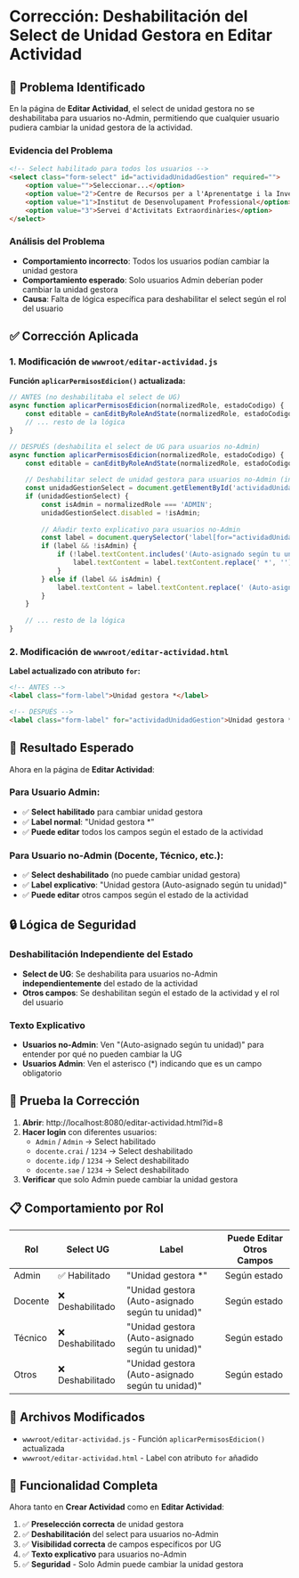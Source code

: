 # Corrección: Deshabilitación del Select de Unidad Gestora en Editar Actividad

## 🐛 Problema Identificado

En la página de **Editar Actividad**, el select de unidad gestora no se deshabilitaba para usuarios no-Admin, permitiendo que cualquier usuario pudiera cambiar la unidad gestora de la actividad.

### Evidencia del Problema
```html
<!-- Select habilitado para todos los usuarios -->
<select class="form-select" id="actividadUnidadGestion" required="">
    <option value="">Seleccionar...</option>
    <option value="2">Centre de Recursos per a l'Aprenentatge i la Investigació</option>
    <option value="1">Institut de Desenvolupament Professional</option>
    <option value="3">Servei d'Activitats Extraordinàries</option>
</select>
```

### Análisis del Problema
- **Comportamiento incorrecto**: Todos los usuarios podían cambiar la unidad gestora
- **Comportamiento esperado**: Solo usuarios Admin deberían poder cambiar la unidad gestora
- **Causa**: Falta de lógica específica para deshabilitar el select según el rol del usuario

## ✅ Corrección Aplicada

### 1. Modificación de `wwwroot/editar-actividad.js`

**Función `aplicarPermisosEdicion()` actualizada:**

```javascript
// ANTES (no deshabilitaba el select de UG)
async function aplicarPermisosEdicion(normalizedRole, estadoCodigo) {
    const editable = canEditByRoleAndState(normalizedRole, estadoCodigo);
    // ... resto de la lógica
}

// DESPUÉS (deshabilita el select de UG para usuarios no-Admin)
async function aplicarPermisosEdicion(normalizedRole, estadoCodigo) {
    const editable = canEditByRoleAndState(normalizedRole, estadoCodigo);
    
    // Deshabilitar select de unidad gestora para usuarios no-Admin (independientemente del estado)
    const unidadGestionSelect = document.getElementById('actividadUnidadGestion');
    if (unidadGestionSelect) {
        const isAdmin = normalizedRole === 'ADMIN';
        unidadGestionSelect.disabled = !isAdmin;
        
        // Añadir texto explicativo para usuarios no-Admin
        const label = document.querySelector('label[for="actividadUnidadGestion"]');
        if (label && !isAdmin) {
            if (!label.textContent.includes('(Auto-asignado según tu unidad)')) {
                label.textContent = label.textContent.replace(' *', '') + ' (Auto-asignado según tu unidad)';
            }
        } else if (label && isAdmin) {
            label.textContent = label.textContent.replace(' (Auto-asignado según tu unidad)', ' *');
        }
    }
    
    // ... resto de la lógica
}
```

### 2. Modificación de `wwwroot/editar-actividad.html`

**Label actualizado con atributo `for`:**

```html
<!-- ANTES -->
<label class="form-label">Unidad gestora *</label>

<!-- DESPUÉS -->
<label class="form-label" for="actividadUnidadGestion">Unidad gestora *</label>
```

## 🎯 Resultado Esperado

Ahora en la página de **Editar Actividad**:

### Para Usuario Admin:
- ✅ **Select habilitado** para cambiar unidad gestora
- ✅ **Label normal**: "Unidad gestora *"
- ✅ **Puede editar** todos los campos según el estado de la actividad

### Para Usuario no-Admin (Docente, Técnico, etc.):
- ✅ **Select deshabilitado** (no puede cambiar unidad gestora)
- ✅ **Label explicativo**: "Unidad gestora (Auto-asignado según tu unidad)"
- ✅ **Puede editar** otros campos según el estado de la actividad

## 🔒 Lógica de Seguridad

### Deshabilitación Independiente del Estado
- **Select de UG**: Se deshabilita para usuarios no-Admin **independientemente** del estado de la actividad
- **Otros campos**: Se deshabilitan según el estado de la actividad y el rol del usuario

### Texto Explicativo
- **Usuarios no-Admin**: Ven "(Auto-asignado según tu unidad)" para entender por qué no pueden cambiar la UG
- **Usuarios Admin**: Ven el asterisco (*) indicando que es un campo obligatorio

## 🧪 Prueba la Corrección

1. **Abrir**: http://localhost:8080/editar-actividad.html?id=8
2. **Hacer login** con diferentes usuarios:
   - `Admin` / `Admin` → Select habilitado
   - `docente.crai` / `1234` → Select deshabilitado
   - `docente.idp` / `1234` → Select deshabilitado
   - `docente.sae` / `1234` → Select deshabilitado
3. **Verificar** que solo Admin puede cambiar la unidad gestora

## 📋 Comportamiento por Rol

| Rol | Select UG | Label | Puede Editar Otros Campos |
|-----|-----------|-------|---------------------------|
| Admin | ✅ Habilitado | "Unidad gestora *" | Según estado |
| Docente | ❌ Deshabilitado | "Unidad gestora (Auto-asignado según tu unidad)" | Según estado |
| Técnico | ❌ Deshabilitado | "Unidad gestora (Auto-asignado según tu unidad)" | Según estado |
| Otros | ❌ Deshabilitado | "Unidad gestora (Auto-asignado según tu unidad)" | Según estado |

## 🔧 Archivos Modificados

- `wwwroot/editar-actividad.js` - Función `aplicarPermisosEdicion()` actualizada
- `wwwroot/editar-actividad.html` - Label con atributo `for` añadido

## 🔄 Funcionalidad Completa

Ahora tanto en **Crear Actividad** como en **Editar Actividad**:

1. ✅ **Preselección correcta** de unidad gestora
2. ✅ **Deshabilitación** del select para usuarios no-Admin
3. ✅ **Visibilidad correcta** de campos específicos por UG
4. ✅ **Texto explicativo** para usuarios no-Admin
5. ✅ **Seguridad** - Solo Admin puede cambiar la unidad gestora
